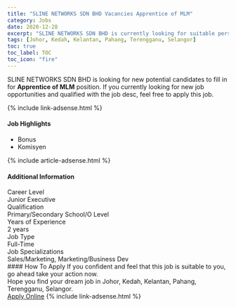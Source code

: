 ```yaml
---
title: "SLINE NETWORKS SDN BHD Vacancies Apprentice of MLM" 
category: Jobs 
date: 2020-12-28 
excerpt: "SLINE NETWORKS SDN BHD is currently looking for suitable person to fill in the Apprentice of MLM which positioned at Johor, Kedah, Kelantan, Pahang, Terengganu, Selangor" 
tags: [Johor, Kedah, Kelantan, Pahang, Terengganu, Selangor] 
toc: true 
toc_label: TOC 
toc_icon: "fire" 
--- 
```


<p>SLINE NETWORKS SDN BHD is looking for new potential candidates to fill in for <b>Apprentice of MLM</b> position. If you currently looking for new job opportunities and qualified with the job desc, feel free to apply this job.
</p>{% include link-adsense.html %} 
<div><div><div><h4>Job Highlights</h4></div></div><div><ul><li><div><div><div><div></div></div></div><div><span>Bonus</span></div></div></li><li><div><div><div><div></div></div></div><div><span>Komisyen</span></div></div></li></ul></div></div> 
{% include article-adsense.html %} 
<div><div><div><h4>Additional Information</h4></div></div><div><div><div><div><div><div><div><div><span>Career Level</span></div></div><div><span>Junior Executive</span></div></div></div></div><div><div><div><div><div><span>Qualification</span></div></div><div><span>Primary/Secondary School/O Level</span></div></div></div></div><div><div><div><div><div><span>Years of Experience</span></div></div><div><span>2 years</span></div></div></div></div><div><div><div><div><div><span>Job Type</span></div></div><div><span>Full-Time</span></div></div></div></div><div><div><div><div><div><span>Job Specializations</span></div></div><div><span>Sales/Marketing, Marketing/Business Dev</span></div></div></div></div></div></div></div></div> 
#### How To Apply 
If you confident and feel that this job is suitable to you, go ahead take your action now. <br/> 
Hope you find your dream job in Johor, Kedah, Kelantan, Pahang, Terengganu, Selangor. <br/> 
<a href="https://www.jobstreet.com.my/en/job/apprentice-of-mlm-4451294?jobId=jobstreet-my-job-4451294&sectionRank=13&token=0~001fbd9c-6e64-4e88-a2d0-369ccad8856b&fr=SRP%20View%20In%20New%20Ta" class="btn btn--info" target="_blank" rel="nofollow noopenner">Apply Online</a> 
{% include link-adsense.html %} 